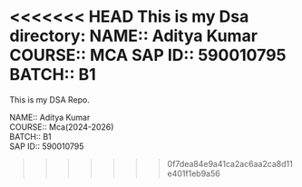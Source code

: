 <<<<<<< HEAD
This is my Dsa directory:
NAME:: Aditya Kumar
COURSE:: MCA
SAP ID:: 590010795
BATCH:: B1
=======
This is my DSA Repo.

NAME:: Aditya Kumar    
COURSE:: Mca(2024-2026)                   
BATCH:: B1                
SAP ID:: 590010795                   
>>>>>>> 0f7dea84e9a41ca2ac6aa2ca8d11e401f1eb9a56
